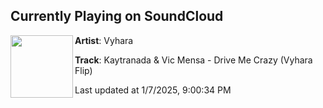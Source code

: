 ## Currently Playing on SoundCloud

[<img align="left" width="100" src="https://i1.sndcdn.com/artworks-oNuReBz7BEWMBfHO-WJzs2Q-t500x500.jpg">](https://soundcloud.com/vyharamusic/kaytranada-vic-mensa-drive-me-crazy-vyhara-flip-v10)

**Artist**: Vyhara 

**Track**: Kaytranada & Vic Mensa - Drive Me Crazy (Vyhara Flip)

Last updated at 1/7/2025, 9:00:34 PM
